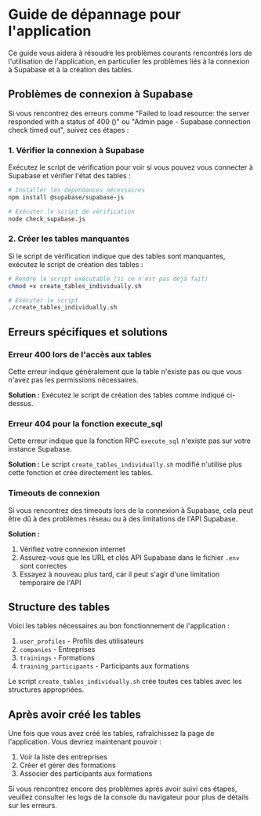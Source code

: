 # Guide de dépannage pour l'application

Ce guide vous aidera à résoudre les problèmes courants rencontrés lors de l'utilisation de l'application, en particulier les problèmes liés à la connexion à Supabase et à la création des tables.

## Problèmes de connexion à Supabase

Si vous rencontrez des erreurs comme "Failed to load resource: the server responded with a status of 400 ()" ou "Admin page - Supabase connection check timed out", suivez ces étapes :

### 1. Vérifier la connexion à Supabase

Exécutez le script de vérification pour voir si vous pouvez vous connecter à Supabase et vérifier l'état des tables :

```bash
# Installer les dépendances nécessaires
npm install @supabase/supabase-js

# Exécuter le script de vérification
node check_supabase.js
```

### 2. Créer les tables manquantes

Si le script de vérification indique que des tables sont manquantes, exécutez le script de création des tables :

```bash
# Rendre le script exécutable (si ce n'est pas déjà fait)
chmod +x create_tables_individually.sh

# Exécuter le script
./create_tables_individually.sh
```

## Erreurs spécifiques et solutions

### Erreur 400 lors de l'accès aux tables

Cette erreur indique généralement que la table n'existe pas ou que vous n'avez pas les permissions nécessaires.

**Solution :** Exécutez le script de création des tables comme indiqué ci-dessus.

### Erreur 404 pour la fonction execute_sql

Cette erreur indique que la fonction RPC `execute_sql` n'existe pas sur votre instance Supabase.

**Solution :** Le script `create_tables_individually.sh` modifié n'utilise plus cette fonction et crée directement les tables.

### Timeouts de connexion

Si vous rencontrez des timeouts lors de la connexion à Supabase, cela peut être dû à des problèmes réseau ou à des limitations de l'API Supabase.

**Solution :**
1. Vérifiez votre connexion internet
2. Assurez-vous que les URL et clés API Supabase dans le fichier `.env` sont correctes
3. Essayez à nouveau plus tard, car il peut s'agir d'une limitation temporaire de l'API

## Structure des tables

Voici les tables nécessaires au bon fonctionnement de l'application :

1. `user_profiles` - Profils des utilisateurs
2. `companies` - Entreprises
3. `trainings` - Formations
4. `training_participants` - Participants aux formations

Le script `create_tables_individually.sh` crée toutes ces tables avec les structures appropriées.

## Après avoir créé les tables

Une fois que vous avez créé les tables, rafraîchissez la page de l'application. Vous devriez maintenant pouvoir :

1. Voir la liste des entreprises
2. Créer et gérer des formations
3. Associer des participants aux formations

Si vous rencontrez encore des problèmes après avoir suivi ces étapes, veuillez consulter les logs de la console du navigateur pour plus de détails sur les erreurs. 